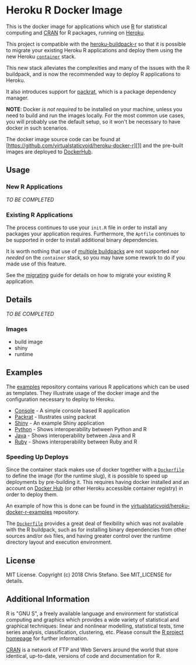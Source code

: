 # Heroku R Docker Image

This is the docker image for applications which use [R][2] for statistical computing and [CRAN][3] for R packages, running on [Heroku][4].

This project is compatible with the [heroku-buildpack-r][5] so that it is possible to migrate your existing Heroku R applications and deploy them using the new Heroku [`container`][7] stack.

This new stack alleviates the complexities and many of the issues with the R buildpack, and is now the recommended way to deploy R applications to Heroku.

It also introduces support for [packrat][8], which is a package dependency manager.

**NOTE**: Docker *is not required* to be installed on your machine, unless you need to build and run the images locally. For the most common use cases, you will probably use the default setup, so it won't be necessary to have docker in such scenarios.

The docker image source code can be found at [https://github.com/virtualstaticvoid/heroku-docker-r][1] and the pre-built images are deployed to [DockerHub][11].

## Usage

### New R Applications

_TO BE COMPLETED_

### Existing R Applications

The process continues to use your `init.R` file in order to install any packages your application requires. Furthermore, the `Aptfile` continues to be supported in order to install additional binary dependencies.

It is worth nothing that use of [multiple buildpacks][12] are not supported _nor needed_ on the `container` stack, so you may have some rework to do if you made use of this feature.

See the [migrating][9] guide for details on how to migrate your existing R application.

## Details

_TO BE COMPLETED_

### Images

* build image
* shiny
* runtime

## Examples

The [examples][examples] repository contains various R applications which can be used as templates. They illustrate usage of the docker image and the configuration necessary to deploy to Heroku.

* [Console][examples-console] - A simple console based R application
* [Packrat][examples-packrat] - Illustrates using packrat
* [Shiny][examples-shiny] - An example Shiny application
* [Python][examples-python] - Shows interoperability between Python and R
* [Java][examples-java] - Shows interoperability between Java and R
* [Ruby][examples-ruby] - Shows interoperability between Ruby and R

### Speeding Up Deploys

Since the container stack makes use of docker together with a [`Dockerfile`][10] to define the image (for the runtime slug), it is possible to speed up deployments by pre-building it. This requires having docker installed and an account on [Docker Hub][11] (or other Heroku accessible container registry) in order to deploy them.

An example of how this is done can be found in the [virtualstaticvoid/heroku-docker-r-examples][examples-speedy] repository.

The [`Dockerfile`][10] provides a great deal of flexibility which was not available with the R buildpack, such as for installing binary dependencies from other sources and/or `deb` files, and having greater control over the runtime directory layout and execution environment.

## License

MIT License. Copyright (c) 2018 Chris Stefano. See MIT_LICENSE for details.

## Additional Information

R is "GNU S", a freely available language and environment for statistical computing and graphics which provides a wide variety of statistical and graphical techniques: linear and nonlinear modelling, statistical tests, time series analysis, classification, clustering, etc. Please consult the [R project homepage][2] for further information.

[CRAN][3] is a network of FTP and Web Servers around the world that store identical, up-to-date, versions of code and documentation for R.

[1]: https://github.com/virtualstaticvoid/heroku-docker-r
[2]: http://www.r-project.org
[3]: http://cran.r-project.org
[4]: https://heroku.com
[5]: https://github.com/virtualstaticvoid/heroku-buildpack-r
[6]: https://devcenter.heroku.com/articles/heroku-yml-build-manifest
[7]: https://devcenter.heroku.com/articles/container-registry-and-runtime
[8]: http://rstudio.github.io/packrat
[9]: https://github.com/virtualstaticvoid/heroku-docker-r/blob/master/MIGRATING.md
[10]: https://docs.docker.com/engine/reference/builder
[11]: https://hub.docker.com
[12]: https://devcenter.heroku.com/articles/using-multiple-buildpacks-for-an-app

[examples]: https://github.com/virtualstaticvoid/heroku-docker-r-examples
[examples-console]: https://github.com/virtualstaticvoid/heroku-docker-r-examples/tree/master/console
[examples-packrat]: https://github.com/virtualstaticvoid/heroku-docker-r-examples/tree/master/packrat
[examples-shiny]: https://github.com/virtualstaticvoid/heroku-docker-r-examples/tree/master/shiny
[examples-python]: https://github.com/virtualstaticvoid/heroku-docker-r-examples/tree/master/python
[examples-java]: https://github.com/virtualstaticvoid/heroku-docker-r-examples/tree/master/java
[examples-ruby]: https://github.com/virtualstaticvoid/heroku-docker-r-examples/tree/master/ruby
[examples-speedy]: https://github.com/virtualstaticvoid/heroku-docker-r-examples/tree/master/speedy
